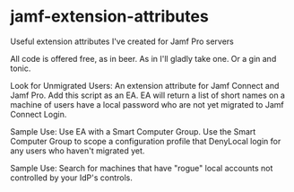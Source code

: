 # jamf-extension-attributes
Useful extension attributes I've created for Jamf Pro servers

All code is offered free, as in beer.  As in I'll gladly take one.  Or a gin and tonic.

Look for Unmigrated Users:
An extension attribute for Jamf Connect and Jamf Pro.  Add this script as an EA.
EA will return a list of short names on a machine of users have a local password
who are not yet migrated to Jamf Connect Login.  

Sample Use:
Use EA with a Smart Computer Group.  Use the Smart Computer Group to scope a configuration
profile that DenyLocal login for any users who haven't migrated yet.

Sample Use:
Search for machines that have "rogue" local accounts not controlled by your IdP's controls.